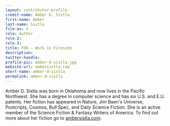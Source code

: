 ```yaml
---
layout: contributor-profile
credit-name: Amber D. Sistla
first-name: Amber
last-name: Sistla
file-as: s
role: Author
role-2:
role-3:
title: FOO — Work in Fireside
description: 
twitter-handle:
profile-pic: amber-d-sistla.jpg
website-url: ambersistla.com
short-name: amber-d-sistla
permalink: amber-d-sistla
---
```

Amber D. Sistla was born in Oklahoma and now lives in the Pacific Northwest. She has a degree in computer science and has six U.S. and E.U. patents. Her fiction has appeared in Nature, Jim Baen's Universe, Postcripts, Cosmos, Bull Spec, and Daily Science Fiction. She is an active member of the Science Fiction & Fantasy Writers of America. To find out more about her fiction go to [ambersistla.com](http://www.ambersistla.com/).
